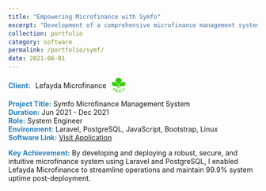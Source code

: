 ```yaml
---
title: "Empowering Microfinance with Symfo"
excerpt: "Development of a comprehensive microfinance management system to streamline financial operations."
collection: portfolio
category: software
permalink: /portfolio/symf/
date: 2021-06-01
---
```


<div style="display: flex; align-items: center; gap: 10px; margin-bottom: 3px;">
  <span style="color:#2980b9;"><strong>Client:</strong></span> Lefayda Microfinance
  <img src="/images/logos/lefa.png" alt="Symfo Logo" style="width: 30px; height: 30px; border-radius: 50%; object-fit: cover;">
</div>

<span style="color:#2980b9;"><strong>Project Title:</strong></span> Symfo Microfinance Management System  
<span style="color:#2980b9;"><strong>Duration:</strong></span> Jun 2021 - Dec 2021  
<span style="color:#2980b9;"><strong>Role:</strong></span> System Engineer  
<span style="color:#2980b9;"><strong>Environment:</strong></span> Laravel, PostgreSQL, JavaScript, Bootstrap, Linux  
<span style="color:#2980b9;"><strong>Software Link:</strong></span> <a href="https://lefayda.com/" target="_blank" rel="noopener noreferrer">Visit Application</a>

<div style="margin-top: 3px;">
<span style="color:#2980b9;"><strong>Key Achievement:</strong></span> By developing and deploying a robust, secure, and intuitive microfinance system using Laravel and PostgreSQL, I enabled Lefayda Microfinance to streamline operations and maintain 99.9% system uptime post-deployment.
</div>